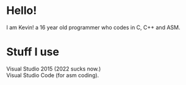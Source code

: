 # Hello!
I am Kevin! a 16 year old programmer who codes in C, C++ and ASM.

# Stuff I use 
Visual Studio 2015 (2022 sucks now.)<br>
Visual Studio Code (for asm coding).
